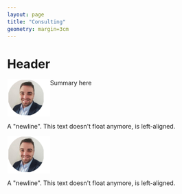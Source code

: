 ```yaml
---
layout: page
title: "Consulting"
geometry: margin=3cm
---
```



# Header
<img src="/images/RL-photo.png" align="left" width="100px"/> 

Summary here

<br clear="left"/>

A "newline". This text doesn't float anymore, is left-aligned.




<img src="/images/RL-photo.png" align="left" width="100px"/> 

<br clear="left"/>

A "newline". This text doesn't float anymore, is left-aligned.
